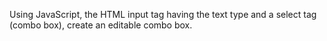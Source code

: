 Using JavaScript, the HTML input tag having the text type and a select tag (combo box), create an editable combo box.
